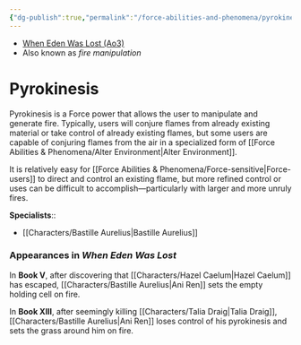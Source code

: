```yaml
---
{"dg-publish":true,"permalink":"/force-abilities-and-phenomena/pyrokinesis/","tags":["universal","alter","forcepower"],"noteIcon":"saber1"}
---
```


- [When Eden Was Lost (Ao3)](https://archiveofourown.org/works/19334440/chapters/45992584)
- Also known as *fire manipulation*
# Pyrokinesis
Pyrokinesis is a Force power that allows the user to manipulate and generate fire. Typically, users will conjure flames from already existing material or take control of already existing flames, but some users are capable of conjuring flames from the air in a specialized form of [[Force Abilities & Phenomena/Alter Environment\|Alter Environment]]. 

It is relatively easy for [[Force Abilities & Phenomena/Force-sensitive\|Force-users]] to direct and control an existing flame, but more refined control or uses can be difficult to accomplish—particularly with larger and more unruly fires. 

**Specialists**::
- [[Characters/Bastille Aurelius\|Bastille Aurelius]]
### Appearances in *When Eden Was Lost*
In **Book V**, after discovering that [[Characters/Hazel Caelum\|Hazel Caelum]] has escaped, [[Characters/Bastille Aurelius\|Ani Ren]] sets the empty holding cell on fire. 

In **Book XIII**, after seemingly killing [[Characters/Talia Draig\|Talia Draig]], [[Characters/Bastille Aurelius\|Ani Ren]] loses control of his pyrokinesis and sets the grass around him on fire. 